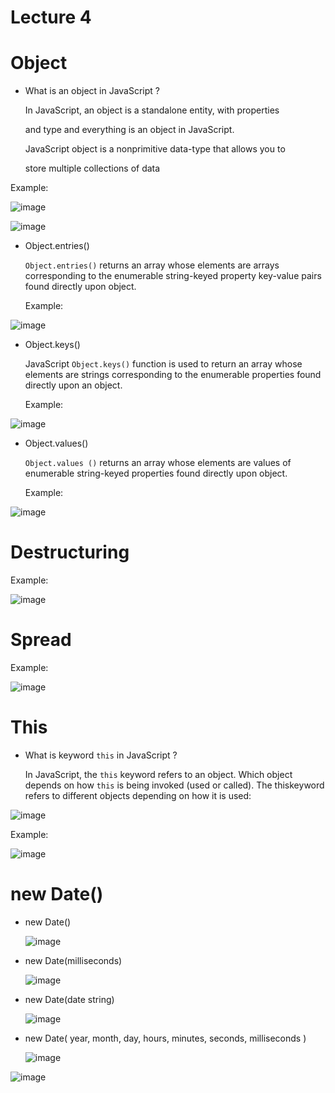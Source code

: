 # Lecture 4
# Object
- What is an object in JavaScript ?
  
  In JavaScript, an object is a standalone entity, with properties
  
  and type and everything is an object in JavaScript.
  

  JavaScript object is a nonprimitive data-type that allows you to

  store multiple collections of data

Example:

![image](https://github.com/fayzirahmonrahmonov/Lecture4/assets/133873684/3c0a19ba-f248-47d1-b24f-b9c15d1ef4b2)

![image](https://github.com/fayzirahmonrahmonov/Lecture4/assets/133873684/9d02dbfc-27e1-4f21-a389-7a6a08c07fc4)

- Object.entries()

  `Object.entries()` returns an array whose elements are arrays corresponding to the enumerable string-keyed property key-value pairs found         directly   upon object.

  Example:

![image](https://github.com/fayzirahmonrahmonov/Lecture4/assets/133873684/3c295114-d3c7-4a88-a6af-c2fd63916e38)

- Object.keys()

  JavaScript `Object.keys()` function is used to return an array whose elements are strings corresponding to the enumerable properties found       directly upon an object.

  Example:

![image](https://github.com/fayzirahmonrahmonov/Lecture4/assets/133873684/275a2c72-fbfa-415f-b550-105bb944d9c2)

- Object.values()

  `Object.values ()` returns an array whose elements are values of enumerable string-keyed properties found directly upon object.

  Example:

![image](https://github.com/fayzirahmonrahmonov/Lecture4/assets/133873684/e92471f0-e9cb-4710-b698-a1739c92df89)

# Destructuring 


Example:

![image](https://github.com/fayzirahmonrahmonov/Lecture4/assets/133873684/4489c55f-3276-427e-87bd-4fcb3d3e96dc)


# Spread


Example:

![image](https://github.com/fayzirahmonrahmonov/Lecture4/assets/133873684/4107df71-3b36-448b-a107-701dcdcd5f19)

# This 

- What is keyword `this` in JavaScript ?

  In JavaScript, the `this` keyword refers to an object. Which object depends on how `this` is being invoked (used or called). The thiskeyword     refers to different objects depending on how it is used:

![image](https://github.com/fayzirahmonrahmonov/Lecture4/assets/133873684/42a5fdc4-6f81-46bd-bff4-dfce37e40b72)

Example:

![image](https://github.com/fayzirahmonrahmonov/Lecture4/assets/133873684/47b5e16a-c53e-4628-aec0-06fd4f675949)

# new Date()

- new Date()

  ![image](https://github.com/fayzirahmonrahmonov/Lecture4/assets/133873684/2296dff8-7564-4be7-afe0-91f3f5a800e3)

- new Date(milliseconds)

  ![image](https://github.com/fayzirahmonrahmonov/Lecture4/assets/133873684/d25ed251-279d-4386-8eca-60e2862ac3e5)

- new Date(date string)

  ![image](https://github.com/fayzirahmonrahmonov/Lecture4/assets/133873684/4833597c-a366-49e0-9782-8ebe81c15ec6)

- new Date( year, month, day, hours, minutes, seconds, milliseconds )

  ![image](https://github.com/fayzirahmonrahmonov/Lecture4/assets/133873684/58facb43-7161-4a59-bd19-12837024faef)



![image](https://github.com/fayzirahmonrahmonov/Lecture4/assets/133873684/ea0f8ae6-aa9a-4f20-97a5-5ea9f4fa7e6b)







  








  



